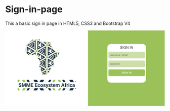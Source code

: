 # Sign-in-page
This a basic sign in page in HTML5, CSS3 and Bootstrap V4

![alt text](https://github.com/ThibaMahlezana/Sign-in-page/blob/main/screenshot.PNG)

